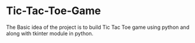 # Tic-Tac-Toe-Game
The Basic idea of the project is to build Tic Tac Toe game using python and along with tkinter module in python.
